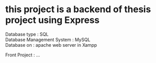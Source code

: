 # this project is a backend of thesis project using Express

Database type : SQL\
Database Management System : MySQL\
Database on : apache web server in Xampp

Front Project : ...
